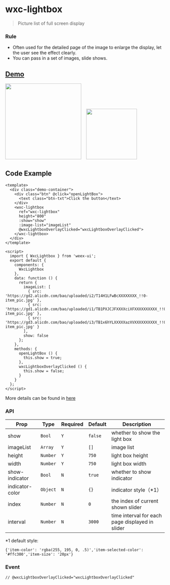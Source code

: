 # wxc-lightbox 

> Picture list of full screen display

### Rule
- Often used for the detailed page of the image to enlarge the display, let the user see the effect clearly.
- You can pass in a set of images, slide shows.
    
## [Demo](https://h5.m.taobao.com/trip/wxc-lightbox/index.html?_wx_tpl=https%3A%2F%2Fh5.m.taobao.com%2Ftrip%2Fwxc-lightbox%2Fdemo%2Findex.native-min.js)
<img src="https://gw.alipayobjects.com/zos/rmsportal/RzbkfaSHRYaJzdPrsgLj.gif" width="240"/>&nbsp;&nbsp;&nbsp;&nbsp;<img src="https://img.alicdn.com/tfs/TB1BGPdSpXXXXajaVXXXXXXXXXX-200-200.png" width="160"/>

## Code Example

```vue
<template>
  <div class="demo-container">
    <div class="btn" @click="openLightBox">
      <text class="btn-txt">Click the button</text>
    </div>
    <wxc-lightbox
      ref="wxc-lightbox"
      height="800"
      :show="show"
      :image-list="imageList"
      @wxcLightboxOverlayClicked="wxcLightboxOverlayClicked">
    </wxc-lightbox>
  </div>
</template>

<script>
  import { WxcLightbox } from 'weex-ui';
  export default {
    components: {
      WxcLightbox
    },
    data: function () {
      return {
        imageList: [
          { src: 'https://gd2.alicdn.com/bao/uploaded/i2/T14H1LFwBcXXXXXXXX_!!0-item_pic.jpg' },
          { src: 'https://gd1.alicdn.com/bao/uploaded/i1/TB1PXJCJFXXXXciXFXXXXXXXXXX_!!0-item_pic.jpg' },
          { src: 'https://gd3.alicdn.com/bao/uploaded/i3/TB1x6hYLXXXXXazXVXXXXXXXXXX_!!0-item_pic.jpg' }
        ],
        show: false
      };
    },
    methods: {
      openLightBox () {
        this.show = true;
      },
      wxcLightboxOverlayClicked () {
        this.show = false;
      }
    }
  };
</script>
```

More details can be found in [here](https://github.com/alibaba/weex-ui/blob/master/example/lightbox/index.vue)

### API

| Prop | Type | Required | Default | Description |
|-------------|------------|--------|-----|-----|
| show | `Bool` |`Y`| `false` | whether to show the light box |
| imageList | `Array` |`Y`| `[]` | image list |
| height | `Number` |`Y`| `750` | light box height |
| width | `Number` |`Y`| `750` | light box width |
| show-indicator | `Bool` |`N`| `true` |whether to show indicator|
| indicator-color | `Object` |`N`| `{}` | indicator style（*1）|
| index | `Number` |`N`| `0` | the index of current shown slider|
| interval | `Number` |`N`| `3000` | time interval for each page displayed in slider|

*1 default style: 
```
{'item-color': 'rgba(255, 195, 0, .5)','item-selected-color': '#ffc300','item-size': '20px'}
```

### Event

```
// @wxcLightboxOverlayClicked="wxcLightboxOverlayClicked"
```

